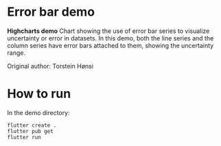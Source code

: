# Error bar demo

**Highcharts demo**
Chart showing the use of error bar series to visualize uncertainty or
        error in datasets. In this demo, both the line series and the column
        series have error bars attached to them, showing the uncertainty range.

Original author: Torstein Hønsi

# How to run

In the demo directory:

```
flutter create .
flutter pub get
flutter run
```

